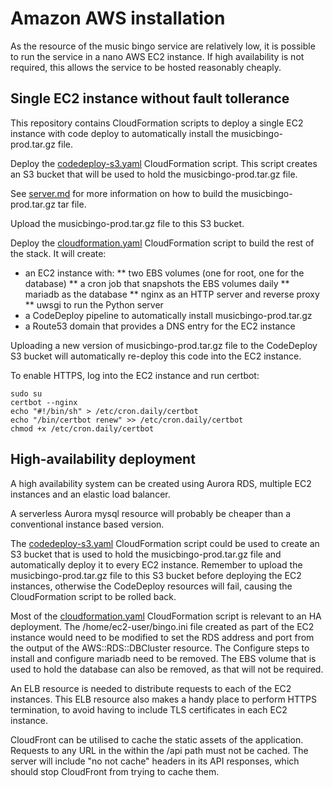 # Amazon AWS installation

As the resource of the music bingo service are relatively low, it is
possible to run the service in a nano AWS EC2 instance. If high
availability is not required, this allows the service to be hosted
reasonably cheaply.

## Single EC2 instance without fault tollerance

This repository contains CloudFormation scripts to deploy a single EC2
instance with code deploy to automatically install the
musicbingo-prod.tar.gz file.

Deploy the [codedeploy-s3.yaml](../musicbingo/server/aws/codedeploy-s3.yaml)
CloudFormation script. This script creates an S3 bucket that will be used to
hold the musicbingo-prod.tar.gz file.

See [server.md](server.md) for more information on how to build the
musicbingo-prod.tar.gz tar file.

Upload the musicbingo-prod.tar.gz file to this S3 bucket.

Deploy the [cloudformation.yaml](../musicbingo/server/aws/cloudformation.yaml)
CloudFormation script to build the rest of the stack. It will create:

* an EC2 instance with:
** two EBS volumes (one for root, one for the database)
** a cron job that snapshots the EBS volumes daily
** mariadb as the database
** nginx as an HTTP server and reverse proxy
** uwsgi to run the Python server
* a CodeDeploy pipeline to automatically install musicbingo-prod.tar.gz
* a Route53 domain that provides a DNS entry for the EC2 instance

Uploading a new version of musicbingo-prod.tar.gz file to the
CodeDeploy S3 bucket will automatically re-deploy this code into the
EC2 instance.

To enable HTTPS, log into the EC2 instance and run certbot:

    sudo su
    certbot --nginx
    echo "#!/bin/sh" > /etc/cron.daily/certbot
    echo "/bin/certbot renew" >> /etc/cron.daily/certbot
    chmod +x /etc/cron.daily/certbot

## High-availability deployment

A high availability system can be created using Aurora RDS,
multiple EC2 instances and an elastic load balancer.

A serverless Aurora mysql resource will probably be cheaper than a
conventional instance based version.

The [codedeploy-s3.yaml](../musicbingo/server/aws/codedeploy-s3.yaml)
CloudFormation script could be used to create an S3 bucket that is used to
hold the musicbingo-prod.tar.gz file and automatically deploy it to every
EC2 instance. Remember to upload the musicbingo-prod.tar.gz file to this
S3 bucket before deploying the EC2 instances, otherwise the CodeDeploy
resources will fail, causing the CloudFormation script to be rolled
back.

Most of the [cloudformation.yaml](../musicbingo/server/aws/cloudformation.yaml)
CloudFormation script is relevant to an HA deployment. The
/home/ec2-user/bingo.ini file created as part of the EC2 instance would
need to be modified to set the RDS address and port from the output of
the AWS::RDS::DBCluster resource. The Configure steps to install and
configure mariadb need to be removed. The EBS volume that is used to
hold the database can also be removed, as that will not be required.

An ELB resource is needed to distribute requests to each of the EC2
instances. This ELB resource also makes a handy place to perform HTTPS
termination, to avoid having to include TLS certificates in each EC2
instance.

CloudFront can be utilised to cache the static assets of the
application. Requests to any URL in the within the /api path must not
be cached. The server will include "no not cache" headers in its API
responses, which should stop CloudFront from trying to cache them.
